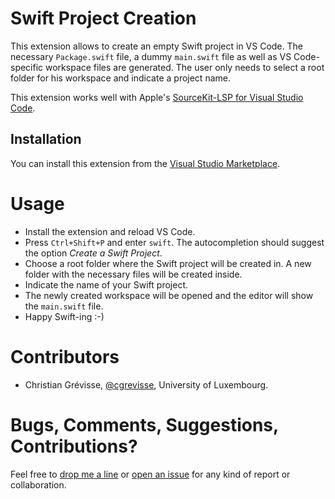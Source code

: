 # Swift Project Creation

This extension allows to create an empty Swift project in VS Code. The necessary `Package.swift` file, a dummy `main.swift` file as well as VS Code-specific workspace files are generated. The user only needs to select a root folder for his workspace and indicate a project name.

This extension works well with Apple's [SourceKit-LSP for Visual Studio Code](https://github.com/apple/sourcekit-lsp/tree/master/Editors/vscode).

## Installation
You can install this extension from the [Visual Studio Marketplace](https://marketplace.visualstudio.com/items?itemName=cgrevisse.swift-project-creation).

# Usage

* Install the extension and reload VS Code.
* Press `Ctrl+Shift+P` and enter `swift`. The autocompletion should suggest the option *Create a Swift Project*.
* Choose a root folder where the Swift project will be created in. A new folder with the necessary files will be created inside.
* Indicate the name of your Swift project.
* The newly created workspace will be opened and the editor will show the `main.swift` file.
* Happy Swift-ing :-)

# Contributors

* Christian Grévisse, [@cgrevisse](https://github.com/cgrevisse), University of Luxembourg.

# Bugs, Comments, Suggestions, Contributions?

Feel free to [drop me a line](mailto:christian.grevisse@uni.lu) or [open an issue](https://github.com/cgrevisse/swift-project-creation/issues) for any kind of report or collaboration.